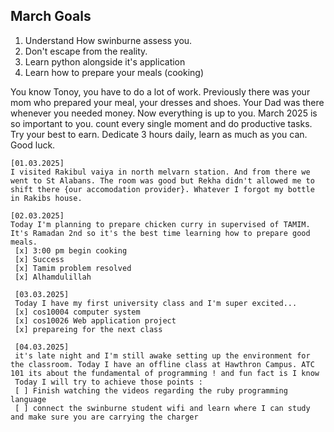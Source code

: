 ## March Goals 
1. Understand How swinburne assess you. 
2. Don't escape from the reality. 
3. Learn python alongside it's application
4. Learn how to prepare your meals (cooking)


You know Tonoy, you have to do a lot of work. Previously there was your mom who prepared your meal, your dresses and shoes. Your Dad was there whenever you needed money. Now everything is up to you. March 2025 is so important to you. count every single moment and do productive tasks. Try your best to earn. Dedicate 3 hours daily, learn as much as you can. Good luck.
```
[01.03.2025]
I visited Rakibul vaiya in north melvarn station. And from there we went to St Alabans. The room was good but Rekha didn't allowed me to shift there {our accomodation provider}. Whatever I forgot my bottle in Rakibs house. 

[02.03.2025]
Today I'm planning to prepare chicken curry in supervised of TAMIM. It's Ramadan 2nd so it's the best time learning how to prepare good meals. 
 [x] 3:00 pm begin cooking
 [x] Success 
 [x] Tamim problem resolved
 [x] Alhamdulillah

 [03.03.2025]
 Today I have my first university class and I'm super excited...
 [x] cos10004 computer system
 [x] cos10026 Web application project
 [x] prepareing for the next class 

 [04.03.2025]
 it's late night and I'm still awake setting up the environment for the classroom. Today I have an offline class at Hawthron Campus. ATC 101 its about the fundamental of programming ! and fun fact is I know 
 Today I will try to achieve those points :
 [ ] Finish watching the videos regarding the ruby programming language 
 [ ] connect the swinburne student wifi and learn where I can study and make sure you are carrying the charger  
```